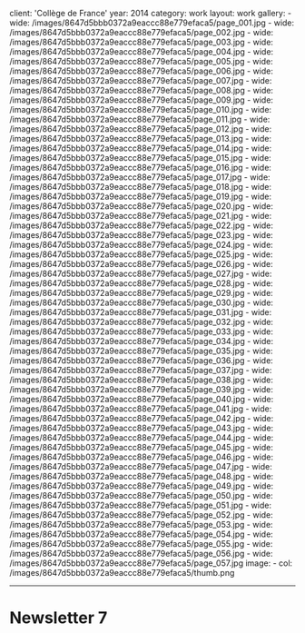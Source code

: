 client: 'Collège de France'
year: 2014
category: work
layout: work
gallery:
    -
        wide: /images/8647d5bbb0372a9eaccc88e779efaca5/page_001.jpg
    -
        wide: /images/8647d5bbb0372a9eaccc88e779efaca5/page_002.jpg
    -
        wide: /images/8647d5bbb0372a9eaccc88e779efaca5/page_003.jpg
    -
        wide: /images/8647d5bbb0372a9eaccc88e779efaca5/page_004.jpg
    -
        wide: /images/8647d5bbb0372a9eaccc88e779efaca5/page_005.jpg
    -
        wide: /images/8647d5bbb0372a9eaccc88e779efaca5/page_006.jpg
    -
        wide: /images/8647d5bbb0372a9eaccc88e779efaca5/page_007.jpg
    -
        wide: /images/8647d5bbb0372a9eaccc88e779efaca5/page_008.jpg
    -
        wide: /images/8647d5bbb0372a9eaccc88e779efaca5/page_009.jpg
    -
        wide: /images/8647d5bbb0372a9eaccc88e779efaca5/page_010.jpg
    -
        wide: /images/8647d5bbb0372a9eaccc88e779efaca5/page_011.jpg
    -
        wide: /images/8647d5bbb0372a9eaccc88e779efaca5/page_012.jpg
    -
        wide: /images/8647d5bbb0372a9eaccc88e779efaca5/page_013.jpg
    -
        wide: /images/8647d5bbb0372a9eaccc88e779efaca5/page_014.jpg
    -
        wide: /images/8647d5bbb0372a9eaccc88e779efaca5/page_015.jpg
    -
        wide: /images/8647d5bbb0372a9eaccc88e779efaca5/page_016.jpg
    -
        wide: /images/8647d5bbb0372a9eaccc88e779efaca5/page_017.jpg
    -
        wide: /images/8647d5bbb0372a9eaccc88e779efaca5/page_018.jpg
    -
        wide: /images/8647d5bbb0372a9eaccc88e779efaca5/page_019.jpg
    -
        wide: /images/8647d5bbb0372a9eaccc88e779efaca5/page_020.jpg
    -
        wide: /images/8647d5bbb0372a9eaccc88e779efaca5/page_021.jpg
    -
        wide: /images/8647d5bbb0372a9eaccc88e779efaca5/page_022.jpg
    -
        wide: /images/8647d5bbb0372a9eaccc88e779efaca5/page_023.jpg
    -
        wide: /images/8647d5bbb0372a9eaccc88e779efaca5/page_024.jpg
    -
        wide: /images/8647d5bbb0372a9eaccc88e779efaca5/page_025.jpg
    -
        wide: /images/8647d5bbb0372a9eaccc88e779efaca5/page_026.jpg
    -
        wide: /images/8647d5bbb0372a9eaccc88e779efaca5/page_027.jpg
    -
        wide: /images/8647d5bbb0372a9eaccc88e779efaca5/page_028.jpg
    -
        wide: /images/8647d5bbb0372a9eaccc88e779efaca5/page_029.jpg
    -
        wide: /images/8647d5bbb0372a9eaccc88e779efaca5/page_030.jpg
    -
        wide: /images/8647d5bbb0372a9eaccc88e779efaca5/page_031.jpg
    -
        wide: /images/8647d5bbb0372a9eaccc88e779efaca5/page_032.jpg
    -
        wide: /images/8647d5bbb0372a9eaccc88e779efaca5/page_033.jpg
    -
        wide: /images/8647d5bbb0372a9eaccc88e779efaca5/page_034.jpg
    -
        wide: /images/8647d5bbb0372a9eaccc88e779efaca5/page_035.jpg
    -
        wide: /images/8647d5bbb0372a9eaccc88e779efaca5/page_036.jpg
    -
        wide: /images/8647d5bbb0372a9eaccc88e779efaca5/page_037.jpg
    -
        wide: /images/8647d5bbb0372a9eaccc88e779efaca5/page_038.jpg
    -
        wide: /images/8647d5bbb0372a9eaccc88e779efaca5/page_039.jpg
    -
        wide: /images/8647d5bbb0372a9eaccc88e779efaca5/page_040.jpg
    -
        wide: /images/8647d5bbb0372a9eaccc88e779efaca5/page_041.jpg
    -
        wide: /images/8647d5bbb0372a9eaccc88e779efaca5/page_042.jpg
    -
        wide: /images/8647d5bbb0372a9eaccc88e779efaca5/page_043.jpg
    -
        wide: /images/8647d5bbb0372a9eaccc88e779efaca5/page_044.jpg
    -
        wide: /images/8647d5bbb0372a9eaccc88e779efaca5/page_045.jpg
    -
        wide: /images/8647d5bbb0372a9eaccc88e779efaca5/page_046.jpg
    -
        wide: /images/8647d5bbb0372a9eaccc88e779efaca5/page_047.jpg
    -
        wide: /images/8647d5bbb0372a9eaccc88e779efaca5/page_048.jpg
    -
        wide: /images/8647d5bbb0372a9eaccc88e779efaca5/page_049.jpg
    -
        wide: /images/8647d5bbb0372a9eaccc88e779efaca5/page_050.jpg
    -
        wide: /images/8647d5bbb0372a9eaccc88e779efaca5/page_051.jpg
    -
        wide: /images/8647d5bbb0372a9eaccc88e779efaca5/page_052.jpg
    -
        wide: /images/8647d5bbb0372a9eaccc88e779efaca5/page_053.jpg
    -
        wide: /images/8647d5bbb0372a9eaccc88e779efaca5/page_054.jpg
    -
        wide: /images/8647d5bbb0372a9eaccc88e779efaca5/page_055.jpg
    -
        wide: /images/8647d5bbb0372a9eaccc88e779efaca5/page_056.jpg
    -
        wide: /images/8647d5bbb0372a9eaccc88e779efaca5/page_057.jpg
image:
    -
        col: /images/8647d5bbb0372a9eaccc88e779efaca5/thumb.png

---
# Newsletter 7